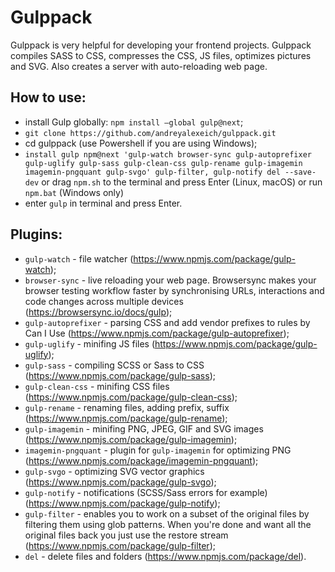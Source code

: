 # Gulppack

Gulppack is very helpful for developing your frontend projects. Gulppack compiles SASS to CSS, compresses the CSS, JS files,
optimizes pictures and SVG. Also creates a server with auto-reloading web page.

## How to use:
* install Gulp globally: ```npm install —global gulp@next```;
* ```git clone https://github.com/andreyalexeich/gulppack.git```
* cd gulppack (use Powershell if you are using Windows);
* ```install gulp npm@next 'gulp-watch browser-sync gulp-autoprefixer gulp-uglify gulp-sass gulp-clean-css gulp-rename gulp-imagemin imagemin-pngquant gulp-svgo' gulp-filter, gulp-notify del --save-dev``` or drag ```npm.sh``` to the terminal and press Enter (Linux, macOS) or run ```npm.bat``` (Windows only)
* enter ```gulp``` in terminal and press Enter.

## Plugins:
* ```gulp-watch``` - file watcher (https://www.npmjs.com/package/gulp-watch);
* ```browser-sync``` - live reloading your web page. Browsersync makes your browser testing workflow faster by synchronising URLs, interactions and code changes across multiple devices (https://browsersync.io/docs/gulp);
* ```gulp-autoprefixer``` - parsing CSS and add vendor prefixes to rules by Can I Use (https://www.npmjs.com/package/gulp-autoprefixer);
* ```gulp-uglify``` - minifing JS files (https://www.npmjs.com/package/gulp-uglify);
* ```gulp-sass``` - compiling SCSS or Sass to CSS (https://www.npmjs.com/package/gulp-sass);
* ```gulp-clean-css``` - minifing CSS files (https://www.npmjs.com/package/gulp-clean-css);
* ```gulp-rename``` - renaming files, adding prefix, suffix (https://www.npmjs.com/package/gulp-rename);
* ```gulp-imagemin``` - minifing PNG, JPEG, GIF and SVG images (https://www.npmjs.com/package/gulp-imagemin);
* ```imagemin-pngquant``` - plugin for ```gulp-imagemin``` for optimizing PNG (https://www.npmjs.com/package/imagemin-pngquant);
* ```gulp-svgo``` - optimizing SVG vector graphics (https://www.npmjs.com/package/gulp-svgo);
* ```gulp-notify``` - notifications (SCSS/Sass errors for example) (https://www.npmjs.com/package/gulp-notify);
* ```gulp-filter``` - enables you to work on a subset of the original files by filtering them using glob patterns. When you're done and want all the original files back you just use the restore stream (https://www.npmjs.com/package/gulp-filter);
* ```del``` - delete files and folders (https://www.npmjs.com/package/del).
